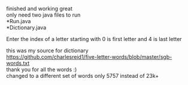 finished and working great  
only need two java files to run  
*Run.java  
*Dictionary.java  
  
Enter the index of a letter starting with 0 is first letter and 4 is last letter
  
this was my source for dictionary  
https://github.com/charlesreid1/five-letter-words/blob/master/sgb-words.txt  
thank you for all the words :)  
changed to a different set of words only 5757 instead of 23k+  

